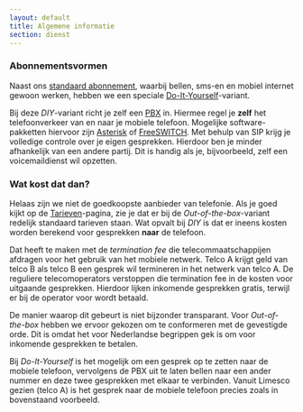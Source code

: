 ```yaml
---
layout: default
title: Algemene informatie
section: dienst
---
```

### Abonnementsvormen

Naast ons [standaard abonnement](/dienst/out-of-the-box.html), waarbij bellen,
sms-en en mobiel internet gewoon werken, hebben we een speciale
[Do-It-Yourself](/dienst/do-it-yourself.html)-variant.

Bij deze <em>DIY</em>-variant richt je zelf een
[PBX](http://nl.wikipedia.org/wiki/PABX) in. Hiermee regel je
<strong>zelf</strong> het telefoonverkeer van en naar je mobiele telefoon.
Mogelijke software-pakketten hiervoor zijn [Asterisk](http://www.asterisk.org/) of
[FreeSWITCH](http://www.freeswitch.org/). Met behulp van SIP krijg je volledige
controle over je eigen gesprekken. Hierdoor ben je minder afhankelijk van een
andere partij. Dit is handig als je, bijvoorbeeld, zelf een voicemaildienst wil
opzetten.

### Wat kost dat dan?

Helaas zijn we niet de goedkoopste aanbieder van telefonie. Als je goed kijkt op
de [Tarieven](/dienst/tarieven.html)-pagina, zie je dat er bij de
<em>Out-of-the-box</em>-variant redelijk standaard tarieven staan. Wat opvalt
bij <em>DIY</em> is dat er ineens kosten worden berekend voor gesprekken
<strong>naar</strong> de telefoon.

Dat heeft te maken met de <em>termination fee</em> die telecommaatschappijen
afdragen voor het gebruik van het mobiele netwerk. Telco A krijgt geld van
telco B als telco B een gesprek wil termineren in het netwerk van telco A. De
reguliere telecomoperators verstoppen die termination fee in de kosten voor
uitgaande gesprekken. Hierdoor lijken inkomende gesprekken gratis, terwijl er
bij de operator voor wordt betaald.

De manier waarop dit gebeurt is niet bijzonder transparant. Voor
<em>Out-of-the-box</em> hebben we ervoor gekozen om te conformeren met de
gevestigde orde. Dit is omdat het voor Nederlandse begrippen gek is om voor
inkomende gesprekken te betalen.

Bij <em>Do-It-Yourself</em> is het mogelijk om een gesprek op te zetten naar de
mobiele telefoon, vervolgens de PBX uit te laten bellen naar een ander nummer en
deze twee gesprekken met elkaar te verbinden. Vanuit Limesco gezien (telco A) is
het gesprek naar de mobiele telefoon precies zoals in bovenstaand voorbeeld.
